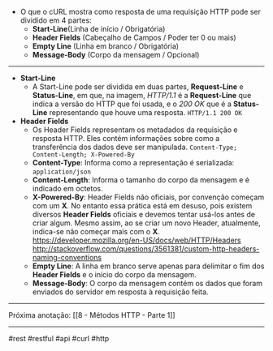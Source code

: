 - O que o cURL mostra como resposta de uma requisição HTTP pode ser dividido em 4 partes:
	-  **Start-Line**(Linha de início / Obrigatória)
	- **Header Fields** (Cabeçalho de Campos / Poder ter 0 ou mais)
	- **Empty Line** (Linha em branco / Obrigatória)
	- **Message-Body** (Corpo da mensagem / Opcional)
---
- **Start-Line**
	- A Start-Line pode ser dividida em duas partes, **Request-Line** e **Status-Line**, em que, na imagem, *HTTP/1.1* é a **Request-Line** que indica a versão do HTTP que foi usada, e o *200 OK* que é a **Status-Line** representando que houve uma resposta.
		`HTTP/1.1 200 OK`
- **Header Fields**
	- Os Header Fields representam os metadados da requisição e resposta HTTP. Eles contém informações sobre como a transferência dos dados deve ser manipulada.
		`Content-Type; Content-Length; X-Powered-By`
	- **Content-Type**: Informa como a representação é serializada:
		`application/json`
	- **Content-Length**: Informa o tamanho do corpo da mensagem e é indicado em octetos.
	- **X-Powered-By**: Header Fields não oficiais, por convenção começam com um **X**. No entanto essa prática está em desuso, pois existem diversos **Header Fields** oficiais e devemos tentar usá-los antes de criar algum. Mesmo assim, ao se criar um novo Header, atualmente, indica-se não começar mais com o **X**.
		https://developer.mozilla.org/en-US/docs/web/HTTP/Headers
		http://stackoverflow.com/questions/3561381/custom-http-headers-naming-conventions
	- **Empty Line**: A linha em branco serve apenas para delimitar o fim dos **Header Fields** e o início do corpo da mensagem.
	- **Message-Body**: O corpo da mensagem contém os dados que foram enviados do servidor em resposta à requisição feita.
---
Próxima anotação: [[8 - Métodos HTTP - Parte 1]]

---
#rest #restful #api #curl #http